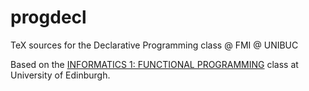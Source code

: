 # progdecl
TeX sources for the Declarative Programming class @ FMI @ UNIBUC

Based on the [INFORMATICS 1: FUNCTIONAL PROGRAMMING](http://www.inf.ed.ac.uk/teaching/courses/inf1/fp/)
class at University of Edinburgh.
